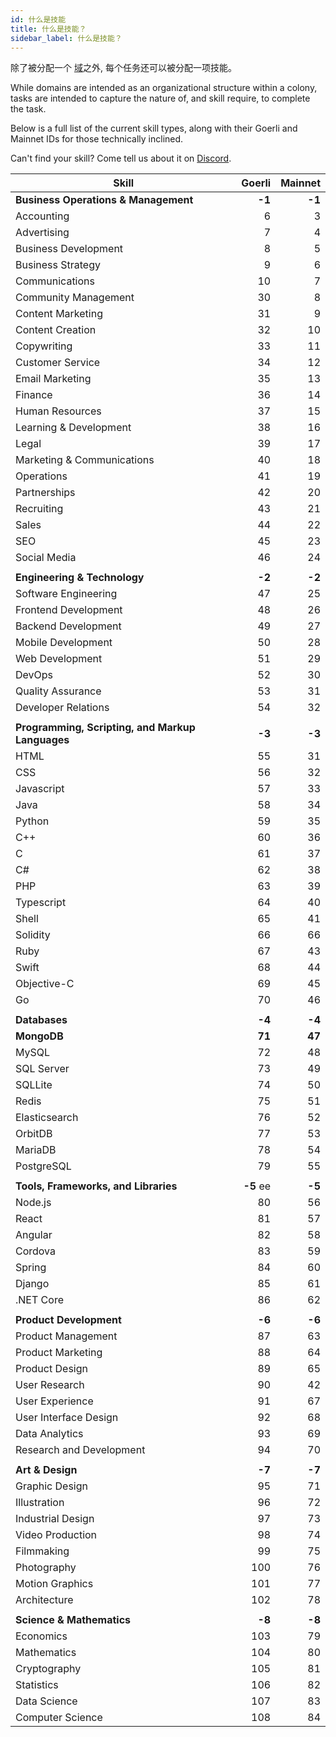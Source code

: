 ```yaml
---
id: 什么是技能
title: 什么是技能？
sidebar_label: 什么是技能？
---
```


除了被分配一个 [域](what-are-domains.md)之外, 每个任务还可以被分配一项技能。

While domains are intended as an organizational structure within a colony, tasks are intended to capture the nature of, and skill require, to complete the task.

Below is a full list of the current skill types, along with their Goerli and Mainnet IDs for those technically inclined.

Can't find your skill? Come tell us about it on [Discord](clny.io/discord).

| Skill                                            |    Goerli | Mainnet |
| ------------------------------------------------ | ---------:| -------:|
| **Business Operations & Management**             |    **-1** |  **-1** |
| Accounting                                       |         6 |       3 |
| Advertising                                      |         7 |       4 |
| Business Development                             |         8 |       5 |
| Business Strategy                                |         9 |       6 |
| Communications                                   |        10 |       7 |
| Community Management                             |        30 |       8 |
| Content Marketing                                |        31 |       9 |
| Content Creation                                 |        32 |      10 |
| Copywriting                                      |        33 |      11 |
| Customer Service                                 |        34 |      12 |
| Email Marketing                                  |        35 |      13 |
| Finance                                          |        36 |      14 |
| Human Resources                                  |        37 |      15 |
| Learning & Development                           |        38 |      16 |
| Legal                                            |        39 |      17 |
| Marketing & Communications                       |        40 |      18 |
| Operations                                       |        41 |      19 |
| Partnerships                                     |        42 |      20 |
| Recruiting                                       |        43 |      21 |
| Sales                                            |        44 |      22 |
| SEO                                              |        45 |      23 |
| Social Media                                     |        46 |      24 |
|                                                  |           |         |
| **Engineering & Technology**                     |    **-2** |  **-2** |
| Software Engineering                             |        47 |      25 |
| Frontend Development                             |        48 |      26 |
| Backend Development                              |        49 |      27 |
| Mobile Development                               |        50 |      28 |
| Web Development                                  |        51 |      29 |
| DevOps                                           |        52 |      30 |
| Quality Assurance                                |        53 |      31 |
| Developer Relations                              |        54 |      32 |
|                                                  |           |         |
| **Programming, Scripting, and Markup Languages** |    **-3** |  **-3** |
| HTML                                             |        55 |      31 |
| CSS                                              |        56 |      32 |
| Javascript                                       |        57 |      33 |
| Java                                             |        58 |      34 |
| Python                                           |        59 |      35 |
| C++                                              |        60 |      36 |
| C                                                |        61 |      37 |
| C#                                               |        62 |      38 |
| PHP                                              |        63 |      39 |
| Typescript                                       |        64 |      40 |
| Shell                                            |        65 |      41 |
| Solidity                                         |        66 |      66 |
| Ruby                                             |        67 |      43 |
| Swift                                            |        68 |      44 |
| Objective-C                                      |        69 |      45 |
| Go                                               |        70 |      46 |
|                                                  |           |         |
| **Databases**                                    |    **-4** |  **-4** |
| **MongoDB**                                      |    **71** |  **47** |
| MySQL                                            |        72 |      48 |
| SQL Server                                       |        73 |      49 |
| SQLLite                                          |        74 |      50 |
| Redis                                            |        75 |      51 |
| Elasticsearch                                    |        76 |      52 |
| OrbitDB                                          |        77 |      53 |
| MariaDB                                          |        78 |      54 |
| PostgreSQL                                       |        79 |      55 |
|                                                  |           |         |
| **Tools, Frameworks, and Libraries**             | **-5** ee |  **-5** |
| Node.js                                          |        80 |      56 |
| React                                            |        81 |      57 |
| Angular                                          |        82 |      58 |
| Cordova                                          |        83 |      59 |
| Spring                                           |        84 |      60 |
| Django                                           |        85 |      61 |
| .NET Core                                        |        86 |      62 |
|                                                  |           |         |
| **Product Development**                          |    **-6** |  **-6** |
| Product Management                               |        87 |      63 |
| Product Marketing                                |        88 |      64 |
| Product Design                                   |        89 |      65 |
| User Research                                    |        90 |      42 |
| User Experience                                  |        91 |      67 |
| User Interface Design                            |        92 |      68 |
| Data Analytics                                   |        93 |      69 |
| Research and Development                         |        94 |      70 |
|                                                  |           |         |
| **Art & Design**                                 |    **-7** |  **-7** |
| Graphic Design                                   |        95 |      71 |
| Illustration                                     |        96 |      72 |
| Industrial Design                                |        97 |      73 |
| Video Production                                 |        98 |      74 |
| Filmmaking                                       |        99 |      75 |
| Photography                                      |       100 |      76 |
| Motion Graphics                                  |       101 |      77 |
| Architecture                                     |       102 |      78 |
|                                                  |           |         |
| **Science & Mathematics**                        |    **-8** |  **-8** |
| Economics                                        |       103 |      79 |
| Mathematics                                      |       104 |      80 |
| Cryptography                                     |       105 |      81 |
| Statistics                                       |       106 |      82 |
| Data Science                                     |       107 |      83 |
| Computer Science                                 |       108 |      84 |
